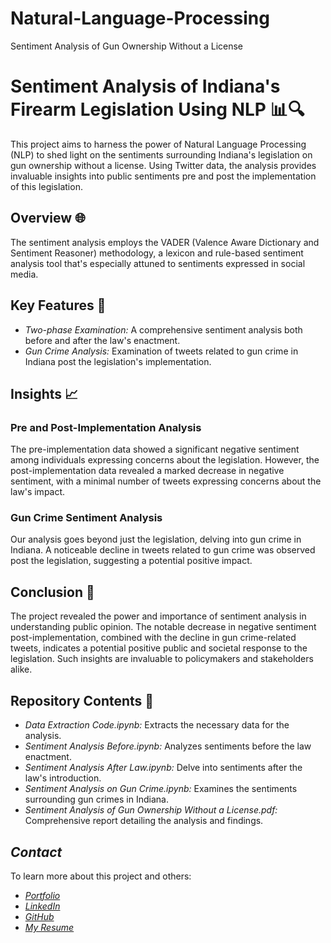 # Natural-Language-Processing
Sentiment Analysis of Gun Ownership Without a License 


# Sentiment Analysis of Indiana's Firearm Legislation Using NLP 📊🔍

This project aims to harness the power of Natural Language Processing (NLP) to shed light on the sentiments surrounding Indiana's legislation on gun ownership without a license. Using Twitter data, the analysis provides invaluable insights into public sentiments pre and post the implementation of this legislation.


## Overview 🌐

The sentiment analysis employs the VADER (Valence Aware Dictionary and Sentiment Reasoner) methodology, a lexicon and rule-based sentiment analysis tool that's especially attuned to sentiments expressed in social media.

## Key Features 🌟

- *Two-phase Examination:* A comprehensive sentiment analysis both before and after the law's enactment.
- *Gun Crime Analysis:* Examination of tweets related to gun crime in Indiana post the legislation's implementation.

## Insights 📈

### Pre and Post-Implementation Analysis

The pre-implementation data showed a significant negative sentiment among individuals expressing concerns about the legislation. However, the post-implementation data revealed a marked decrease in negative sentiment, with a minimal number of tweets expressing concerns about the law's impact.

### Gun Crime Sentiment Analysis

Our analysis goes beyond just the legislation, delving into gun crime in Indiana. A noticeable decline in tweets related to gun crime was observed post the legislation, suggesting a potential positive impact.

## Conclusion 📜

The project revealed the power and importance of sentiment analysis in understanding public opinion. The notable decrease in negative sentiment post-implementation, combined with the decline in gun crime-related tweets, indicates a potential positive public and societal response to the legislation. Such insights are invaluable to policymakers and stakeholders alike.

## Repository Contents 📂

- *Data Extraction Code.ipynb:* Extracts the necessary data for the analysis.
- *Sentiment Analysis Before.ipynb:* Analyzes sentiments before the law enactment.
- *Sentiment Analysis After Law.ipynb:* Delve into sentiments after the law's introduction.
- *Sentiment Analysis on Gun Crime.ipynb:* Examines the sentiments surrounding gun crimes in Indiana.
- *Sentiment Analysis of Gun Ownership Without a License.pdf:* Comprehensive report detailing the analysis and findings.

## *Contact*

To learn more about this project and others:

- [*Portfolio*](https://www.yashpatel.work/)
- [*LinkedIn*](https://www.linkedin.com/in/yashsanjaykumarpatel/)
- [*GitHub*](https://github.com/yashspatel)
- [*My Resume*](https://yashpatel.work/Resume.pdf)  
